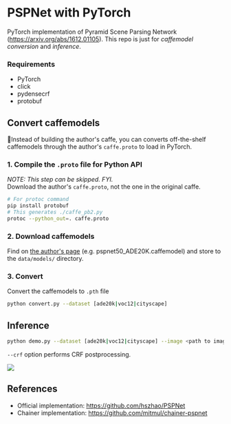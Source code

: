# PSPNet with PyTorch

PyTorch implementation of Pyramid Scene Parsing Network (https://arxiv.org/abs/1612.01105). This repo is just for *caffemodel conversion* and *inference*.

### Requirements

* PyTorch
* click
* pydensecrf
* protobuf

## Convert caffemodels
Instead of building the author's caffe, you can converts off-the-shelf caffemodels through the author's ```caffe.proto``` to load in PyTorch.

### 1. Compile the ```.proto``` file for Python API
*NOTE: This step can be skipped. FYI.*<br>
Download the author's ```caffe.proto```, not the one in the original caffe.
```sh
# For protoc command
pip install protobuf
# This generates ./caffe_pb2.py
protoc --python_out=. caffe.proto
```

### 2. Download caffemodels

Find on [the author's page](https://github.com/hszhao/PSPNet#usage) (e.g. pspnet50_ADE20K.caffemodel) and store to the ```data/models/``` directory.

### 3. Convert

Convert the caffemodels to ```.pth``` file

```sh
python convert.py --dataset [ade20k|voc12|cityscape]
```

## Inference

```sh
python demo.py --dataset [ade20k|voc12|cityscape] --image <path to image>
```
```--crf``` option performs CRF postprocessing.

![](docs/demo.png)

## References

* Official implementation: https://github.com/hszhao/PSPNet
* Chainer implementation: https://github.com/mitmul/chainer-pspnet
